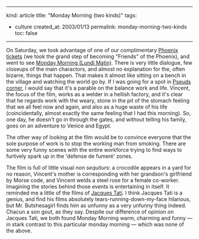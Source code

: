 -----
kind: article
title: "Monday Morning (two kinds)"
tags:
- culture
created_at: 2003/01/13
permalink: monday-morning-two-kinds
toc: false
-----

<p>On Saturday, we took advantage of one of our complimentary <a href="http://www.picturehouse-cinemas.co.uk/site/cinemas/Oxford/local.htm" title="Phoenix Picturehouse Oxford">Phoenix tickets</a> (we took the grand step of becoming "Friends" of the Phoenix), and went to see <a href="http://film.guardian.co.uk/Film_Page/0,4061,-94132,00.html" title="Monday Morning - a film by Otar Iosseliani">Monday Morning (Lundi Matin)</a>. There is very little dialogue, few closeups of the main charactors, and almost no explanation for the, often bizarre, things that happen. That makes it almost like sitting on a bench in the village and watching the world go by. If I was going for a spot in <a href="http://www.private-eye.co.uk/pseuds.htm" title="Pseuds Corner">Pseuds corner</a>, I would say that it's a parable on the balance work and life. Vincent, the focus of the film, works as a welder in a hellish factory, and it's clear that he regards work with the weary, stone in the pit of the stomach feeling that we all feel now and again, and also as a huge waste of his life (coincidentally, almost exactly the same feeling that I had this morning). So, one day, he doesn't go in through the gates, and without telling his family, goes on an adventure to Venice and Egypt.</p>

<p>The other way of looking at the film would be to convince everyone that the sole purpose of work is to stop the working man from smoking. There are some very funny scenes with the entire workforce trying to find ways to furtively spark up in the 'defense de fumer&eacute;' zones.</p>

<p>The film is full of little visual <em>non sequiturs</em>: a crocodile appears in a yard for no reason, Vincent's mother is corresponding with her grandson's girlfriend by Morse code, and Vincent welds a steel rose for a female co-worker. Imagining the stories behind those events is entertaining in itself. It reminded me a little of the films of <a href="http://www.tativille.com/" title="Jacques Tati site - lots of Flash, but fun all the same">Jacques Tati</a>. I think Jacques Tati is a genius, and find his films absolutely tears-running-down-my-face hilarious, but Mr. Butshesagirl finds him as unfunny as a very unfunny thing indeed. Chacun a son gout, as they say. Despite our difference of opinion on Jacques Tati, we both found Monday Morning warm, charming and funny  &mdash;  in stark contrast to this particular monday morning  &mdash;  which was none of the above.</p>
